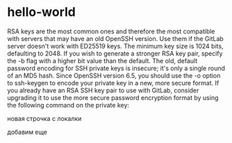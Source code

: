 # hello-world
RSA keys are the most common ones and therefore the most compatible with
servers that may have an old OpenSSH version. Use them if the GitLab server
doesn't work with ED25519 keys.
The minimum key size is 1024 bits, defaulting to 2048. If you wish to generate a
stronger RSA key pair, specify the -b flag with a higher bit value than the
default.
The old, default password encoding for SSH private keys is
insecure;
it's only a single round of an MD5 hash. Since OpenSSH version 6.5, you should
use the -o option to ssh-keygen to encode your private key in a new, more
secure format.
If you already have an RSA SSH key pair to use with GitLab, consider upgrading it
to use the more secure password encryption format by using the following command
on the private key:


новая строчка с локалки

добавим еще